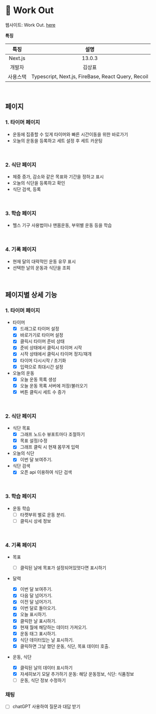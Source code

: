 # 💪 Work Out

웹사이트: Work Out. [here](https://nextjs-workout.vercel.app/)

**특징**

|   특징   |                        설명                        |
| :------: | :------------------------------------------------: |
| Next.js  |                       13.0.3                       |
|  개발자  |                       김상표                       |
| 사용스택 | Typescript, Next.js, FireBase, React Query, Recoil |

<br />

## **페이지**

### **1. 타이머 페이지**

- 운동에 집중할 수 있게 타이머와 빠른 시간이동을 위한 바로가기
- 오늘의 운동을 등록하고 세트 설정 후 세트 카운팅

<br />

### **2. 식단 페이지**

- 체중 증가, 감소와 같은 목표와 기간을 정하고 표시
- 오늘의 식단을 등록하고 확인
- 식단 검색, 등록

<br />

### **3. 학습 페이지**

- 헬스 기구 사용법이나 맨몸운동, 부위별 운동 등을 학습

<br />

### **4. 기록 페이지**

- 현재 달의 대략적인 운동 유무 표시
- 선택한 날의 운동과 식단을 조회

<br />

## **페이지별 상세 기능**

### **1. 타이머 페이지**

- 타이머
  - [x] 드래그로 타이머 설정
  - [x] 바로가기로 타이머 설정
  - [x] 클릭시 타이머 준비 상태
  - [x] 준비 상태에서 클릭시 타이머 시작
  - [x] 시작 상태에서 클릭시 타이머 정지/재개
  - [x] 타이머 다시시작 / 초기화
  - [x] 입력으로 최대시간 설정
- 오늘의 운동
  - [x] 오늘 운동 목록 생성
  - [x] 오늘 운동 목록 서버에 저장/불러오기
  - [x] 버튼 클릭시 세트 수 증가

<br />

### **2. 식단 페이지**

- 식단 목표
  - [x] 그래프 노드수 뷰포트마다 조절하기
  - [x] 목표 설정/수정
  - [x] 그래프 클릭 시 현재 몸무게 입력
- 오늘의 식단
  - [x] 이번 달 보여주기.
- 식단 검색
  - [x] 오픈 api 이용하여 식단 검색

<br />

### **3. 학습 페이지**

- 운동 학습
  - [ ] 타켓부위 별로 운동 분리.
  - [ ] 클릭시 상세 정보

<br />

### **4. 기록 페이지**

- 목표

  - [ ] 클릭된 날에 목표가 설정되어있엇다면 표시하기

- 달력

  - [x] 이번 달 보여주기.
  - [x] 다음 달 넘어가기.
  - [x] 이전 달 넘어가기.
  - [x] 이번 달로 돌아오기.
  - [x] 오늘 표시하기.
  - [x] 클릭한 날 표시하기.
  - [x] 현재 월에 해당하는 데이터 가져오기.
  - [x] 운동 태그 표시하기.
  - [x] 식단 데이터있는 날 표시하기.
  - [x] 클릭하면 그날 했던 운동, 식단, 목표 데이터 호출.

- 운동, 식단

  - [x] 클릭된 날의 데이터 표시하기
  - [x] 자세히보기 모달 추가하기 운동: 해당 운동정보, 식단: 식품정보
  - [ ] 운동, 식단 정보 수정하기

### **채팅**

- [ ] chatGPT 사용하여 질문과 대답 받기
